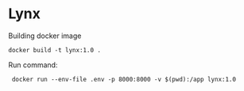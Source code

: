 # Lynx

Building docker image 
```
docker build -t lynx:1.0 .
```
Run command:
```
 docker run --env-file .env -p 8000:8000 -v $(pwd):/app lynx:1.0
```